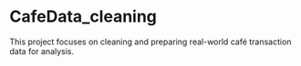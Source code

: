 # CafeData_cleaning
This project focuses on cleaning and preparing real-world café transaction data for analysis.
